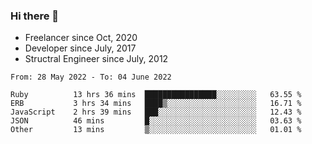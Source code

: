 ### Hi there 👋

- Freelancer since Oct, 2020
- Developer since July, 2017
- Structral Engineer since July, 2012

<!--START_SECTION:waka-->

```text
From: 28 May 2022 - To: 04 June 2022

Ruby          13 hrs 36 mins  ████████████████░░░░░░░░░   63.55 %
ERB           3 hrs 34 mins   ████▒░░░░░░░░░░░░░░░░░░░░   16.71 %
JavaScript    2 hrs 39 mins   ███░░░░░░░░░░░░░░░░░░░░░░   12.43 %
JSON          46 mins         █░░░░░░░░░░░░░░░░░░░░░░░░   03.63 %
Other         13 mins         ▒░░░░░░░░░░░░░░░░░░░░░░░░   01.01 %
```

<!--END_SECTION:waka-->
